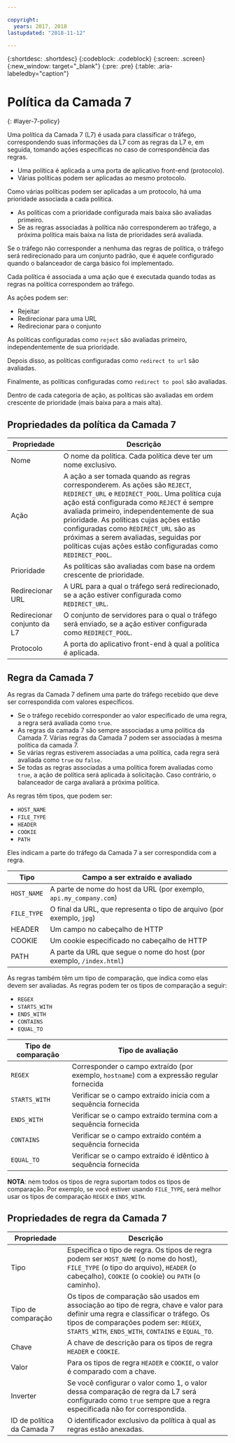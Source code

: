 ```yaml
---

copyright:
  years: 2017, 2018
lastupdated: "2018-11-12"

---
```


{:shortdesc: .shortdesc}
{:codeblock: .codeblock}
{:screen: .screen}
{:new_window: target="_blank"}
{:pre: .pre}
{:table: .aria-labeledby="caption"}

# Política da Camada 7
{: #layer-7-policy}

Uma política da Camada 7 (L7) é usada para classificar o tráfego, correspondendo suas informações da L7 com as regras da L7 e, em seguida, tomando ações específicas no caso de correspondência das regras. 

* Uma política é aplicada a uma porta de aplicativo front-end (protocolo). 
* Várias políticas podem ser aplicadas ao mesmo protocolo.

Como várias políticas podem ser aplicadas a um protocolo, há uma prioridade associada a cada política. 

* As políticas com a prioridade configurada mais baixa são avaliadas primeiro. 
* Se as regras associadas à política não corresponderem ao tráfego, a próxima política mais baixa na lista de prioridades será avaliada. 

Se o tráfego não corresponder a nenhuma das regras de política, o tráfego será redirecionado para um conjunto padrão, que é aquele configurado quando o balanceador de carga básico foi implementado.

Cada política é associada a uma ação que é executada quando todas as regras na política correspondem ao tráfego.

As ações podem ser:

- Rejeitar 
- Redirecionar para uma URL
- Redirecionar para o conjunto 

As políticas configuradas como `reject` são avaliadas primeiro, independentemente de sua prioridade.

Depois disso, as políticas configuradas como `redirect to url` são avaliadas.

Finalmente, as políticas configuradas como `redirect to pool` são avaliadas.

Dentro de cada categoria de ação, as políticas são avaliadas em ordem crescente de prioridade (mais baixa para a mais alta).

## Propriedades da política da Camada 7

Propriedade  | Descrição
------------- | -------------
Nome | O nome da política. Cada política deve ter um nome exclusivo.
Ação | A ação a ser tomada quando as regras corresponderem. As ações são `REJECT`, `REDIRECT_URL` e `REDIRECT_POOL`. Uma política cuja ação está configurada como `REJECT` é sempre avaliada primeiro, independentemente de sua prioridade. As políticas cujas ações estão configuradas como `REDIRECT_URL` são as próximas a serem avaliadas, seguidas por políticas cujas ações estão configuradas como `REDIRECT_POOL`.
Prioridade | As políticas são avaliadas com base na ordem crescente de prioridade. 
Redirecionar URL | A URL para a qual o tráfego será redirecionado, se a ação estiver configurada como `REDIRECT_URL`.
Redirecionar conjunto da L7 | O conjunto de servidores para o qual o tráfego será enviado, se a ação estiver configurada como `REDIRECT_POOL`.
Protocolo | A porta do aplicativo front-end à qual a política é aplicada.

## Regra da Camada 7
As regras da Camada 7 definem uma parte do tráfego recebido que deve ser correspondida com valores específicos.

* Se o tráfego recebido corresponder ao valor especificado de uma regra, a regra será avaliada como `true`.
* As regras da camada 7 são sempre associadas a uma política da Camada 7. Várias regras da Camada 7 podem ser associadas à mesma política da camada 7.
* Se várias regras estiverem associadas a uma política, cada regra será avaliada como `true` ou `false`. 
* Se todas as regras associadas a uma política forem avaliadas como `true`, a ação de política será aplicada à solicitação. Caso contrário, o balanceador de carga avaliará a próxima política.

As regras têm tipos, que podem ser: 

* `HOST_NAME`
* `FILE_TYPE`
* `HEADER`
* `COOKIE`
* `PATH`

Eles indicam a parte do tráfego da Camada 7 a ser correspondida com a regra.

Tipo      |  Campo a ser extraído e avaliado
----------| -----------------------
`HOST_NAME` | A parte de nome do host da URL (por exemplo, `api.my_company.com`)
`FILE_TYPE` | O final da URL, que representa o tipo de arquivo (por exemplo, `jpg`)
HEADER    | Um campo no cabeçalho de HTTP
COOKIE    | Um cookie especificado no cabeçalho de HTTP 
PATH      | A parte da URL que segue o nome do host (por exemplo, `/index.html`)

As regras também têm um tipo de comparação, que indica como elas devem ser avaliadas.
As regras podem ter os tipos de comparação a seguir: 

* `REGEX`
* `STARTS_WITH`
* `ENDS_WITH`
* `CONTAINS`
* `EQUAL_TO`

Tipo de comparação |  Tipo de avaliação
----------------|---------------------
`REGEX`           |  Corresponder o campo extraído (por exemplo, `hostname`) com a expressão regular fornecida
`STARTS_WITH`     |  Verificar se o campo extraído inicia com a sequência fornecida
`ENDS_WITH`       |  Verificar se o campo extraído termina com a sequência fornecida
`CONTAINS`        |  Verificar se o campo extraído contém a sequência fornecida
`EQUAL_TO`        |  Verificar se o campo extraído é idêntico à sequência fornecida

**NOTA**: nem todos os tipos de regra suportam todos os tipos de comparação. Por exemplo, se você estiver usando `FILE_TYPE`, será melhor usar os tipos de comparação `REGEX` e `ENDS_WITH`.

## Propriedades de regra da Camada 7

Propriedade  | Descrição
------------- | -------------
Tipo | Especifica o tipo de regra. Os tipos de regra podem ser `HOST_NAME` (o nome do host), `FILE_TYPE` (o tipo do arquivo), `HEADER` (o cabeçalho), `COOKIE` (o cookie) ou `PATH` (o caminho).
Tipo de comparação | Os tipos de comparação são usados em associação ao tipo de regra, chave e valor para definir uma regra e classificar o tráfego. Os tipos de comparações podem ser: `REGEX`, `STARTS_WITH`, `ENDS_WITH`, `CONTAINS` e `EQUAL_TO`.
Chave | A chave de descrição para os tipos de regra `HEADER` e `COOKIE`. 
Valor |  Para os tipos de regra `HEADER` e `COOKIE`, o valor é comparado com a chave.
Inverter | Se você configurar o valor como 1, o valor dessa comparação de regra da L7 será configurado como `true` sempre que a regra especificada não for correspondida.
ID de política da Camada 7 | O identificador exclusivo da política à qual as regras estão anexadas.
